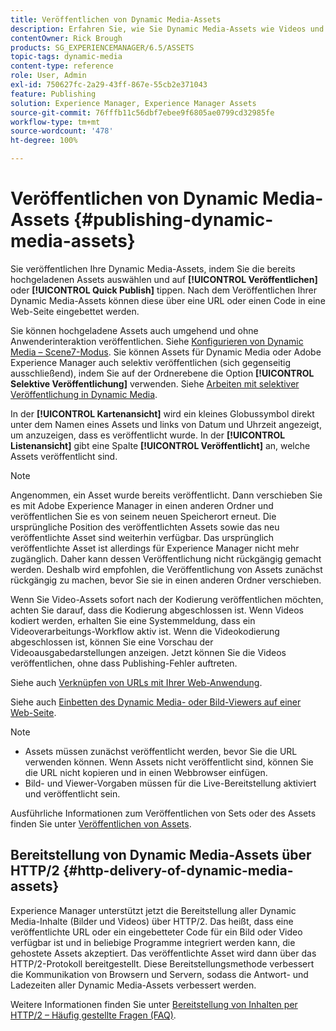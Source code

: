 ```yaml
---
title: Veröffentlichen von Dynamic Media-Assets
description: Erfahren Sie, wie Sie Dynamic Media-Assets wie Videos und Bilder veröffentlichen, einschließlich der HTTP/2-Bereitstellung solcher Assets.
contentOwner: Rick Brough
products: SG_EXPERIENCEMANAGER/6.5/ASSETS
topic-tags: dynamic-media
content-type: reference
role: User, Admin
exl-id: 750627fc-2a29-43ff-867e-55cb2e371043
feature: Publishing
solution: Experience Manager, Experience Manager Assets
source-git-commit: 76fffb11c56dbf7ebee9f6805ae0799cd32985fe
workflow-type: tm+mt
source-wordcount: '478'
ht-degree: 100%

---
```


# Veröffentlichen von Dynamic Media-Assets {#publishing-dynamic-media-assets}

Sie veröffentlichen Ihre Dynamic Media-Assets, indem Sie die bereits hochgeladenen Assets auswählen und auf **[!UICONTROL Veröffentlichen]** oder **[!UICONTROL Quick Publish]** tippen. Nach dem Veröffentlichen Ihrer Dynamic Media-Assets können diese über eine URL oder einen Code in eine Web-Seite eingebettet werden.

Sie können hochgeladene Assets auch umgehend und ohne Anwenderinteraktion veröffentlichen. Siehe [Konfigurieren von Dynamic Media – Scene7-Modus](config-dms7.md).
Sie können Assets für Dynamic Media oder Adobe Experience Manager auch selektiv veröffentlichen (sich gegenseitig ausschließend), indem Sie auf der Ordnerebene die Option **[!UICONTROL Selektive Veröffentlichung]** verwenden. Siehe [Arbeiten mit selektiver Veröffentlichung in Dynamic Media](/help/assets/selective-publishing.md).

In der **[!UICONTROL Kartenansicht]** wird ein kleines Globussymbol direkt unter dem Namen eines Assets und links von Datum und Uhrzeit angezeigt, um anzuzeigen, dass es veröffentlicht wurde. In der **[!UICONTROL Listenansicht]** gibt eine Spalte **[!UICONTROL Veröffentlicht]** an, welche Assets veröffentlicht sind.

>[!NOTE]
>
>Angenommen, ein Asset wurde bereits veröffentlicht. Dann verschieben Sie es mit Adobe Experience Manager in einen anderen Ordner und veröffentlichen Sie es von seinem neuen Speicherort erneut. Die ursprüngliche Position des veröffentlichten Assets sowie das neu veröffentlichte Asset sind weiterhin verfügbar. Das ursprünglich veröffentlichte Asset ist allerdings für Experience Manager nicht mehr zugänglich. Daher kann dessen Veröffentlichung nicht rückgängig gemacht werden. Deshalb wird empfohlen, die Veröffentlichung von Assets zunächst rückgängig zu machen, bevor Sie sie in einen anderen Ordner verschieben.

Wenn Sie Video-Assets sofort nach der Kodierung veröffentlichen möchten, achten Sie darauf, dass die Kodierung abgeschlossen ist. Wenn Videos kodiert werden, erhalten Sie eine Systemmeldung, dass ein Videoverarbeitungs-Workflow aktiv ist. Wenn die Videokodierung abgeschlossen ist, können Sie eine Vorschau der Videoausgabedarstellungen anzeigen. Jetzt können Sie die Videos veröffentlichen, ohne dass Publishing-Fehler auftreten.

Siehe auch [Verknüpfen von URLs mit Ihrer Web-Anwendung](linking-urls-to-yourwebapplication.md).

Siehe auch [Einbetten des Dynamic Media- oder Bild-Viewers auf einer Web-Seite](embed-code.md).

>[!NOTE]
>
>* Assets müssen zunächst veröffentlicht werden, bevor Sie die URL verwenden können. Wenn Assets nicht veröffentlicht sind, können Sie die URL nicht kopieren und in einen Webbrowser einfügen.
>* Bild- und Viewer-Vorgaben müssen für die Live-Bereitstellung aktiviert und veröffentlicht sein.
>

Ausführliche Informationen zum Veröffentlichen von Sets oder des Assets finden Sie unter [Veröffentlichen von Assets](manage-assets.md).

## Bereitstellung von Dynamic Media-Assets über HTTP/2 {#http-delivery-of-dynamic-media-assets}

Experience Manager unterstützt jetzt die Bereitstellung aller Dynamic Media-Inhalte (Bilder und Videos) über HTTP/2. Das heißt, dass eine veröffentlichte URL oder ein eingebetteter Code für ein Bild oder Video verfügbar ist und in beliebige Programme integriert werden kann, die gehostete Assets akzeptiert. Das veröffentlichte Asset wird dann über das HTTP/2-Protokoll bereitgestellt. Diese Bereitstellungsmethode verbessert die Kommunikation von Browsern und Servern, sodass die Antwort- und Ladezeiten aller Dynamic Media-Assets verbessert werden.

Weitere Informationen finden Sie unter [Bereitstellung von Inhalten per HTTP/2 – Häufig gestellte Fragen (FAQ)](/help/sites-administering/scene7-http2faq.md).
